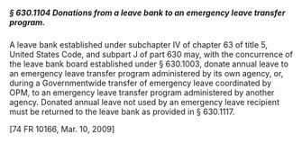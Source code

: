 ##### § 630.1104 Donations from a leave bank to an emergency leave transfer program. #####

A leave bank established under subchapter IV of chapter 63 of title 5, United States Code, and subpart J of part 630 may, with the concurrence of the leave bank board established under § 630.1003, donate annual leave to an emergency leave transfer program administered by its own agency, or, during a Governmentwide transfer of emergency leave coordinated by OPM, to an emergency leave transfer program administered by another agency. Donated annual leave not used by an emergency leave recipient must be returned to the leave bank as provided in § 630.1117.

[74 FR 10166, Mar. 10, 2009]